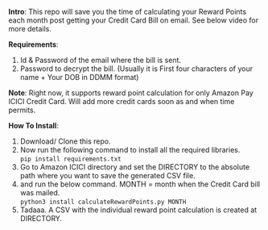 **Intro**: This repo will save you the time of calculating your Reward Points each month post getting your Credit Card Bill on email. See below video for more details.

**Requirements**: 
1. Id & Password of the email where the bill is sent.
2. Password to decrypt the bill. (Usually it is First four characters of your name + Your DOB in DDMM format)

**Note**: Right now, it supports reward point calculation for only Amazon Pay ICICI Credit Card. Will add more credit cards soon as and when time permits. 

**How To Install**: 
1. Download/ Clone this repo.
2. Now run the following command to install all the required libraries.     
        ``` pip install requirements.txt ```
3. Go to Amazon ICICI directory and set the DIRECTORY to the absolute path where you want to save the generated CSV file. 
4.  and run the below command. MONTH = month when the Credit Card bill was mailed.  
        ``` python3 install calculateRewardPoints.py MONTH ```
5. Tadaaa. A CSV with the individual reward point calculation is created at DIRECTORY.